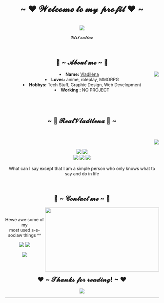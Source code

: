 <body>
  <center>
<h1 align="center">~ ❤ 𝓦𝓮𝓵𝓬𝓸𝓶𝓮 𝓽𝓸 𝓶𝔂 𝓹𝓻𝓸𝓯𝓲𝓵 ❤ ~</h1>
<br>
<div align="center">
<!-- <a href="https://discord.com/users/202740603790819328" > -->
  <a href="https://discord.gg/BjuQzJN7j9" >
   <img src="https://github-profile-summary-cards.vercel.app/api/cards/profile-details?username=RealVladilena&theme=vue"  />
  </a>
  <br>
  <p>𝓖𝓲𝓻𝓵 𝓸𝓷𝓵𝓲𝓷𝓮</p>
</div>
 <br>
    <div align="center">
<!-- <img src="https://i.imgur.com/jx17oHT.gif"> -->
      </div>
<div>
<h2 align="center"> 🔑 ~ 𝓐𝓫𝓸𝓾𝓽 𝓶𝓮 ~ 🔑 </h2>
  <div align="center">
<img src="https://c.tenor.com/Xg2upfJoquYAAAAC/eighty-six-embarrassed.gif?width=19&height=62" align="right">
  </div>
<li>
 <b>Name:</b> <a href='https://github.com/RealVladilena' target=_blank>Vladiléna</a></li>
<li>
<b>Loves:</b> anime, roleplay, MMORPG
</li>
<li>
<b>Hobbys:</b> Tech Stuff, Graphic Design, Web Development
</li>
<li>
<b>Working :</b> NO PROJECT
</li>
<br><br><br>
</div>
<div>
<h2 align="center">            ~ 📇 𝓡𝓮𝓪𝓵𝓥𝓵𝓪𝓭𝓲𝓵𝓮𝓷𝓪 📇 ~</h2>
 <br>
<p>
  <div align="center">
<img src="https://c.tenor.com/3Do_M6ytrEEAAAAC/eighty-six-lena.gif" align="right">
  </div>
</div>
<div>
  <br>
<p align="center"><img src="https://img.shields.io/badge/LUA-00AFF0?style=for-the-badge&logo=lua&logoColor=white"/> <img src="https://img.shields.io/badge/html5%20-%23E34F26.svg?&style=for-the-badge&logo=html5&logoColor=white"/><br>
 <img src="https://img.shields.io/badge/node.js%20-%2343853D.svg?&style=for-the-badge&logo=node.js&logoColor=white"/> <img src="https://img.shields.io/badge/javascript%20-%23323330.svg?&style=for-the-badge&logo=javascript&logoColor=%23F7DF1E"/> <img src="https://img.shields.io/badge/git%20-%23F05033.svg?&style=for-the-badge&logo=git&logoColor=white"/> <br><br>
What can I say except that I am a simple person who only knows what to say and do in life
</p>
<br>
<h2 align="center">           📝 ~ 𝓒𝓸𝓷𝓽𝓪𝓬𝓽 𝓶𝓮 ~ 📝</h2>
  <div align="center">
<img src="https://cdn.discordapp.com/attachments/893941248363221024/1006294310406324375/Azur_Lane_-_Episode_2_-_Zuikaku_Charges_Blade.giff" align="right" width="373.5px" height="208.5px">
  </div>
<br>
<p align="center">Hewe awe some of my <br>
most used s-s-sociaw things ^^</p>
<p align="center"><a href="https://twitter.com/" target="_blank"><img src="https://img.shields.io/badge/NON DISPO%20-%231DA1F2.svg?&style=for-the-badge&logo=Twitter&logoColor=white"/></a> <a href="https://discord.me/RealVladiléna ❤" target="_blank"><img src="https://img.shields.io/badge/RealVladiléna ❤#8051%20-%237289DA.svg?&style=for-the-badge&logo=discord&logoColor=white"/></a></p>
<p align="center"><a href="https://twitch.tv/realvladilena" target="_blank"><img src="https://img.shields.io/badge/RealVladilena%20-%239146FF.svg?&style=for-the-badge&logo=Twitch&logoColor=white"/></a></p>
</div>
<br>
<div>
<h2 align="center">❤ ~ 𝓣𝓱𝓪𝓷𝓴𝓼 𝓯𝓸𝓻 𝓻𝓮𝓪𝓭𝓲𝓷𝓰! ~ ❤</h2>
<div align="center">
<img src="https://cdn.discordapp.com/attachments/893941248363221024/1006294224112713909/1096960.png">
</div>
<hr>
</div>
</div>
    </center>
</body>
